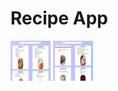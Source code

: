
# Recipe App

<img src="src\img\ex1.png" width="64" height="64">

<img src="src\img\ex2.png" width="64" height="64">